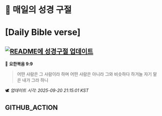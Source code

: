 # 🙏 매일의 성경 구절
# [Daily Bible verse]
## [![README에 성경구절 업데이트](https://github.com/DONGSUKA/first_test/actions/workflows/update-readme-bible.yml/badge.svg)](https://github.com/DONGSUKA/first_test/actions/workflows/update-readme-bible.yml)
<!-- START_BIBLE_VERSE -->
📖 **요한복음 9:9**
> 어떤 사람은 그 사람이라 하며 어떤 사람은 아니라 그와 비슷하다 하거늘 자기 말은 내가 그라 하니

🕊️ _업데이트 시각: 2025-09-20 21:15:01 KST_
  <!-- END_BIBLE_VERSE -->
## GITHUB_ACTION
